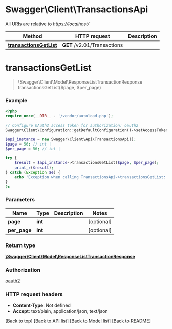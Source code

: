# Swagger\Client\TransactionsApi

All URIs are relative to *https://localhost/*

Method | HTTP request | Description
------------- | ------------- | -------------
[**transactionsGetList**](TransactionsApi.md#transactionsGetList) | **GET** /v2.01/Transactions | 


# **transactionsGetList**
> \Swagger\Client\Model\ResponseListTransactionResponse transactionsGetList($page, $per_page)



### Example
```php
<?php
require_once(__DIR__ . '/vendor/autoload.php');

// Configure OAuth2 access token for authorization: oauth2
Swagger\Client\Configuration::getDefaultConfiguration()->setAccessToken('YOUR_ACCESS_TOKEN');

$api_instance = new Swagger\Client\Api\TransactionsApi();
$page = 56; // int | 
$per_page = 56; // int | 

try {
    $result = $api_instance->transactionsGetList($page, $per_page);
    print_r($result);
} catch (Exception $e) {
    echo 'Exception when calling TransactionsApi->transactionsGetList: ', $e->getMessage(), PHP_EOL;
}
?>
```

### Parameters

Name | Type | Description  | Notes
------------- | ------------- | ------------- | -------------
 **page** | **int**|  | [optional]
 **per_page** | **int**|  | [optional]

### Return type

[**\Swagger\Client\Model\ResponseListTransactionResponse**](../Model/ResponseListTransactionResponse.md)

### Authorization

[oauth2](../../README.md#oauth2)

### HTTP request headers

 - **Content-Type**: Not defined
 - **Accept**: text/plain, application/json, text/json

[[Back to top]](#) [[Back to API list]](../../README.md#documentation-for-api-endpoints) [[Back to Model list]](../../README.md#documentation-for-models) [[Back to README]](../../README.md)

